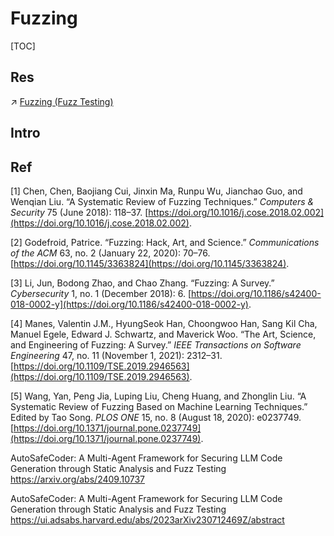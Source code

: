 # Fuzzing

[TOC]



## Res
↗ [Fuzzing (Fuzz Testing)](../../../CyberSecurity/🏰%20Cybersecurity%20Basics%20&%20InfoSec/🍦%20Software%20Security/🐒%20Software%20Vulnerability%20&%20Weakness/Vulnerability%20Disclosure（漏洞挖掘）/Fuzzing%20(Fuzz%20Testing)/Fuzzing%20(Fuzz%20Testing).md)



## Intro


## Ref
[1] Chen, Chen, Baojiang Cui, Jinxin Ma, Runpu Wu, Jianchao Guo, and Wenqian Liu. “A Systematic Review of Fuzzing Techniques.” _Computers & Security_ 75 (June 2018): 118–37. [https://doi.org/10.1016/j.cose.2018.02.002](https://doi.org/10.1016/j.cose.2018.02.002).

[2] Godefroid, Patrice. “Fuzzing: Hack, Art, and Science.” _Communications of the ACM_ 63, no. 2 (January 22, 2020): 70–76. [https://doi.org/10.1145/3363824](https://doi.org/10.1145/3363824).

[3] Li, Jun, Bodong Zhao, and Chao Zhang. “Fuzzing: A Survey.” _Cybersecurity_ 1, no. 1 (December 2018): 6. [https://doi.org/10.1186/s42400-018-0002-y](https://doi.org/10.1186/s42400-018-0002-y).

[4] Manes, Valentin J.M., HyungSeok Han, Choongwoo Han, Sang Kil Cha, Manuel Egele, Edward J. Schwartz, and Maverick Woo. “The Art, Science, and Engineering of Fuzzing: A Survey.” _IEEE Transactions on Software Engineering_ 47, no. 11 (November 1, 2021): 2312–31. [https://doi.org/10.1109/TSE.2019.2946563](https://doi.org/10.1109/TSE.2019.2946563).

[5] Wang, Yan, Peng Jia, Luping Liu, Cheng Huang, and Zhonglin Liu. “A Systematic Review of Fuzzing Based on Machine Learning Techniques.” Edited by Tao Song. _PLOS ONE_ 15, no. 8 (August 18, 2020): e0237749. [https://doi.org/10.1371/journal.pone.0237749](https://doi.org/10.1371/journal.pone.0237749).

AutoSafeCoder: A Multi-Agent Framework for Securing LLM Code Generation through Static Analysis and Fuzz Testing
https://arxiv.org/abs/2409.10737

AutoSafeCoder: A Multi-Agent Framework for Securing LLM Code Generation through Static Analysis and Fuzz Testing
https://ui.adsabs.harvard.edu/abs/2023arXiv230712469Z/abstract